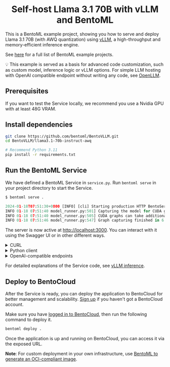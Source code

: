 <div align="center">
    <h1 align="center">Self-host Llama 3.1 70B with vLLM and BentoML</h1>
</div>

This is a BentoML example project, showing you how to serve and deploy Llama 3.1 70B (with AWQ quantization) using [vLLM](https://vllm.ai), a high-throughput and memory-efficient inference engine.

See [here](https://github.com/bentoml/BentoML?tab=readme-ov-file#%EF%B8%8F-what-you-can-build-with-bentoml) for a full list of BentoML example projects.

💡 This example is served as a basis for advanced code customization, such as custom model, inference logic or vLLM options. For simple LLM hosting with OpenAI compatible endpoint without writing any code, see [OpenLLM](https://github.com/bentoml/OpenLLM).


## Prerequisites

If you want to test the Service locally, we recommend you use a Nvidia GPU with at least 48G VRAM.

## Install dependencies

```bash
git clone https://github.com/bentoml/BentoVLLM.git
cd BentoVLLM/llama3.1-70b-instruct-awq

# Recommend Python 3.11
pip install -r requirements.txt
```

## Run the BentoML Service

We have defined a BentoML Service in `service.py`. Run `bentoml serve` in your project directory to start the Service.

```python
$ bentoml serve .

2024-01-18T07:51:30+0800 [INFO] [cli] Starting production HTTP BentoServer from "service:VLLM" listening on http://localhost:3000 (Press CTRL+C to quit)
INFO 01-18 07:51:40 model_runner.py:501] Capturing the model for CUDA graphs. This may lead to unexpected consequences if the model is not static. To run the model in eager mode, set 'enforce_eager=True' or use '--enforce-eager' in the CLI.
INFO 01-18 07:51:40 model_runner.py:505] CUDA graphs can take additional 1~3 GiB memory per GPU. If you are running out of memory, consider decreasing `gpu_memory_utilization` or enforcing eager mode.
INFO 01-18 07:51:46 model_runner.py:547] Graph capturing finished in 6 secs.
```

The server is now active at [http://localhost:3000](http://localhost:3000/). You can interact with it using the Swagger UI or in other different ways.

<details>

<summary>CURL</summary>

```bash
curl -X 'POST' \
  'http://localhost:3000/generate' \
  -H 'accept: text/event-stream' \
  -H 'Content-Type: application/json' \
  -d '{
  "prompt": "Explain superconductors like I'\''m five years old",
  "tokens": null
}'
```

</details>

<details>

<summary>Python client</summary>

```python
import bentoml

with bentoml.SyncHTTPClient("http://localhost:3000") as client:
    response_generator = client.generate(
        prompt="Explain superconductors like I'm five years old",
        tokens=None
    )
    for response in response_generator:
        print(response)
```

</details>

<details>

<summary>OpenAI-compatible endpoints</summary>

This Service uses the `@openai_endpoints` decorator to set up OpenAI-compatible endpoints (`chat/completions` and `completions`). This means your client can interact with the backend Service (in this case, the VLLM class) as if they were communicating directly with OpenAI's API. This [utility](bentovllm_openai/) does not affect your BentoML Service code, and you can use it for other LLMs as well.

```python
from openai import OpenAI

client = OpenAI(base_url='http://localhost:3000/v1', api_key='na')

# Use the following func to get the available models
client.models.list()

chat_completion = client.chat.completions.create(
    model="hugging-quants/Meta-Llama-3.1-70B-Instruct-AWQ-INT4",
    messages=[
        {
            "role": "user",
            "content": "Explain superconductors like I'm five years old"
        }
    ],
    stream=True,
	stop=["<|eot_id|>", "<|end_of_text|>"],
)
for chunk in chat_completion:
    # Extract and print the content of the model's reply
    print(chunk.choices[0].delta.content or "", end="")
```

These OpenAI-compatible endpoints also support [vLLM extra parameters](https://docs.vllm.ai/en/latest/serving/openai_compatible_server.html#extra-parameters). For example, you can force the chat completion output a JSON object by using the `guided_json` parameters:

```python
from openai import OpenAI

client = OpenAI(base_url='http://localhost:3000/v1', api_key='na')

# Use the following func to get the available models
client.models.list()

json_schema = {
    "type": "object",
    "properties": {
        "city": {"type": "string"}
    }
}

chat_completion = client.chat.completions.create(
    model="hugging-quants/Meta-Llama-3.1-70B-Instruct-AWQ-INT4",
    messages=[
        {
            "role": "user",
            "content": "What is the capital of France?"
        }
    ],
    extra_body=dict(guided_json=json_schema),
)
print(chat_completion.choices[0].message.content)  # will return something like: {"city": "Paris"}
```

The OpenAI-compatible chat endpoint also support auto function calling. To test, run the `test_tool.py` as:

```bash
$ MESSAGE="What's the weather tomorrow in London?" python test_tool.py

ChatCompletion(id='chat-4fca9bc289f0412796a2b3356d5b6fc2', choices=[Choice(finish_reason='tool_calls', index=0, logprobs=None, message=ChatCompletionMessage(content=None, refusal=None, role='assistant', audio=None, function_call=None, tool_calls=[ChatCompletionMessageToolCall(id='chatcmpl-tool-289dc778b6e74ad3a690ba1569509eac', function=Function(arguments='{"location": "London", "format": "celsius", "num_days": "2"}', name='get_n_day_weather_forecast'), type='function')]), stop_reason=128008)], created=1730153141, model='hugging-quants/Meta-Llama-3.1-70B-Instruct-AWQ-INT4', object='chat.completion', service_tier=None, system_fingerprint=None, usage=CompletionUsage(completion_tokens=35, prompt_tokens=317, total_tokens=352, completion_tokens_details=None, prompt_tokens_details=None), prompt_logprobs=None)

$ MESSAGE="Hi!" python test_tool.py

ChatCompletion(id='chat-fa15164af4a74a929835048bde04118d', choices=[Choice(finish_reason='stop', index=0, logprobs=None, message=ChatCompletionMessage(content='I need more information to provide a function call. Can you please provide the location, format, and number of days for which you would like to get the weather forecast?', refusal=None, role='assistant', audio=None, function_call=None, tool_calls=[]), stop_reason=None)], created=1730153182, model='hugging-quants/Meta-Llama-3.1-70B-Instruct-AWQ-INT4', object='chat.completion', service_tier=None, system_fingerprint=None, usage=CompletionUsage(completion_tokens=35, prompt_tokens=310, total_tokens=345, completion_tokens_details=None, prompt_tokens_details=None), prompt_logprobs=None)
```

All supported extra parameters are listed in [vLLM documentation](https://docs.vllm.ai/en/latest/serving/openai_compatible_server.html#extra-parameters).

**Note**: If your Service is deployed with [protected endpoints on BentoCloud](https://docs.bentoml.com/en/latest/bentocloud/how-tos/manage-access-token.html#access-protected-deployments), you need to set the environment variable `OPENAI_API_KEY` to your BentoCloud API key first.

```bash
export OPENAI_API_KEY={YOUR_BENTOCLOUD_API_TOKEN}
```

You can then use the following line to replace the client in the above code snippet. Refer to [Obtain the endpoint URL](https://docs.bentoml.com/en/latest/bentocloud/how-tos/call-deployment-endpoints.html#obtain-the-endpoint-url) to retrieve the endpoint URL.

```python
client = OpenAI(base_url='your_bentocloud_deployment_endpoint_url/v1')
```

</details>

For detailed explanations of the Service code, see [vLLM inference](https://docs.bentoml.org/en/latest/use-cases/large-language-models/vllm.html).

## Deploy to BentoCloud

After the Service is ready, you can deploy the application to BentoCloud for better management and scalability. [Sign up](https://www.bentoml.com/) if you haven't got a BentoCloud account.

Make sure you have [logged in to BentoCloud](https://docs.bentoml.com/en/latest/bentocloud/how-tos/manage-access-token.html), then run the following command to deploy it.

```bash
bentoml deploy .
```

Once the application is up and running on BentoCloud, you can access it via the exposed URL.

**Note**: For custom deployment in your own infrastructure, use [BentoML to generate an OCI-compliant image](https://docs.bentoml.com/en/latest/guides/containerization.html).
